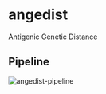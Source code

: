 # angedist
Antigenic Genetic Distance


## Pipeline

![angedist-pipeline](https://user-images.githubusercontent.com/8750871/146991735-032683ff-0447-438e-9ba3-21ff42208051.png)
